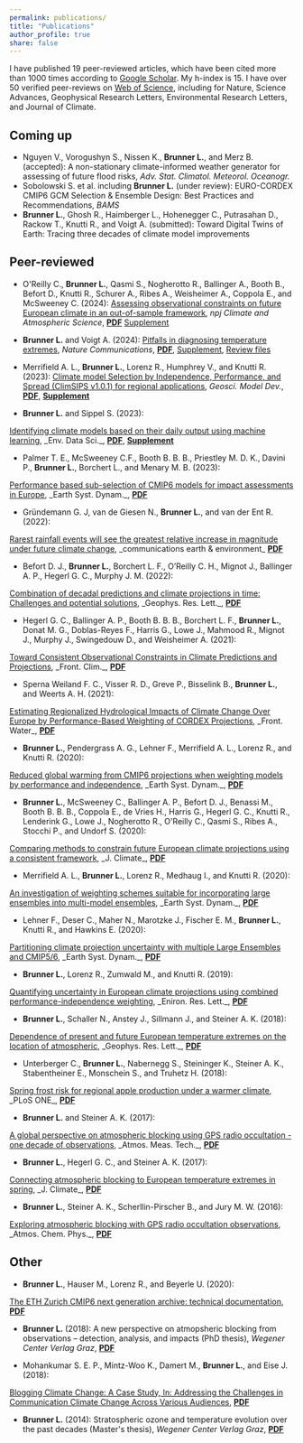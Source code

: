 ```yaml
---
permalink: publications/
title: "Publications"
author_profile: true
share: false
---
```


I have published 19 peer-reviewed articles, which have been cited more than 1000 times according to <a href="https://scholar.google.ch/citations?hl=en&user=dHMZRfwAAAAJ" target="_blank">Google Scholar</a>. My h-index is 15. I have over 50 verified peer-reviews on <a href="https://www.webofscience.com/wos/author/record/AAP-7583-2020" target="_blank">Web of Science</a>, including for Nature, Science Advances, Geophysical Research Letters, Environmental Research Letters, and Journal of Climate.

<object data="h-index.txt"></object>

Coming up
---------

- Nguyen V., Vorogushyn S., Nissen K., **Brunner L.**, and Merz B. (accepted): A non-stationary climate-informed weather generator for assessing of future flood risks, _Adv. Stat. Climatol. Meteorol. Oceanogr._
- Sobolowski S. et al. including **Brunner L.** (under review): EURO-CORDEX CMIP6 GCM Selection & Ensemble Design: Best Practices and Recommendations, _BAMS_
- **Brunner L.**, Ghosh R., Haimberger L., Hohenegger C., Putrasahan D., Rackow T., Knutti R., and Voigt A. (submitted):  Toward Digital Twins of Earth: Tracing three decades of climate model improvements

Peer-reviewed
-------------


<!-- template
- (20):
<a href="" target="_blank">
</a>,
__,
<a href="/publications/" target="_blank"><b>PDF</b></a>
-->

- O'Reilly C., **Brunner L.**, Qasmi S., Nogherotto R., Ballinger A., Booth B., Befort D., Knutti R., Schurer A., Ribes A., Weisheimer A., Coppola E., and McSweeney C. (2024):
<a href="https://doi.org/10.1038/s41612-024-00648-8" target="_blank">Assessing observational constraints on future European climate in an out-of-sample framework</a>, _npj Climate and Atmospheric Science_,
<a href="/publications/OReilly2024.pdf" target="_blank"><b>PDF</b></a>
<a href="/publications/supplement/OReilly2024_supplement.pdf" target="_blank">Supplement</a>

- **Brunner L.** and Voigt A. (2024):
<a href="https://doi.org/10.1038/s41467-024-46349-x" target="_blank">Pitfalls in diagnosing temperature extremes</a>,
_Nature Communications_,
<a href="/publications/Brunner2024.pdf" target="_blank"><b>PDF</b></a>,
<a href="/publications/supplement/Brunner2024_supplement.pdf" target="_blank">Supplement</a>,
<a href="/publications/supplement/Brunner2024_peer-review.pdf" target="_blank">Review files</a>

- Merrifield A. L., <b>Brunner L.</b>, Lorenz R., Humphrey V., and Knutti R. (2023): <a href="https://doi.org/10.5194/gmd-16-4715-2023" target="_blank"> Climate model Selection by Independence, Performance, and Spread (ClimSIPS v1.0.1) for regional applications</a>,
_Geosci. Model Dev._, <a href="/publications/Merrifield2023.pdf" target="_blank"><b>PDF</b></a>,
<a href="/publications/supplement/Merrifield2023_supplement.pdf" target="_blank"><b>Supplement</b></a>

- **Brunner L.** and Sippel S. (2023):
<a href="https://doi.org/10.1017/eds.2023.23" target="_blank">
Identifying climate models based on their daily output using
machine learning</a>,
_Env. Data Sci._,
<a href="/publications/Brunner2023.pdf" target="_blank"><b>PDF</b></a>,
<a href="/publications/supplement/Brunner2023_supplement.pdf" target="_blank"><b>Supplement</b></a>


- Palmer T. E., McSweeney C.F., Booth B. B. B., Priestley M. D. K., Davini P., **Brunner L.**, Borchert L., and Menary M. B. (2023):
<a href="https://doi.org/10.5194/esd-14-457-2023" target="_blank">
Performance based sub-selection of CMIP6 models for impact assessments in Europe</a>,
_Earth Syst. Dynam._,
<a href="/publications/Palmer2022.pdf" target="_blank"><b>PDF</b></a>

- Gründemann G. J, van de Giesen N., **Brunner L.**, and van der Ent R. (2022):
<a href="https://doi.org/10.1038/s43247-022-00558-8" target="_blank">
Rarest rainfall events will see the greatest relative increase in magnitude under future climate change</a>,
_communications earth & environment_
<a href="/publications/Gruendemann2022.pdf" target="_blank"><b>PDF</b></a>

- Befort D. J., **Brunner L.**, Borchert L. F., O’Reilly C. H., Mignot J., Ballinger A. P., Hegerl G. C., Murphy J. M. (2022):
<a href="https://doi.org/10.1029/2022GL098568" target="_blank">
Combination of decadal predictions and climate projections in time: Challenges and potential solutions</a>,
_Geophys. Res. Lett._,
<a href="/publications/Befort2022.pdf" target="_blank"><b>PDF</b></a>

- Hegerl G. C., Ballinger A. P., Booth B. B. B., Borchert L. F., **Brunner L.**, Donat M. G., Doblas-Reyes F., Harris G., Lowe J., Mahmood R., Mignot J., Murphy J., Swingedouw D., and Weisheimer A. (2021):
<a href="https://doi.org/10.3389/fclim.2021.678109" target="_blank">
Toward Consistent Observational Constraints in Climate Predictions and Projections</a>,
_Front. Clim._,
<a href="/publications/Hegerl2021.pdf" target="_blank"><b>PDF</b></a>

- Sperna Weiland F. C., Visser R. D., Greve P., Bisselink B., **Brunner L.**, and Weerts A. H. (2021):
<a href="https://doi.org/10.3389/frwa.2021.713537" target="_blank">
Estimating Regionalized Hydrological Impacts of Climate Change Over Europe by Performance-Based Weighting of CORDEX Projections</a>,
_Front. Water_,
<a href="/publications/Weiland2021.pdf" target="_blank"><b>PDF</b></a>

- **Brunner L.**, Pendergrass A. G., Lehner F., Merrifield A. L., Lorenz R., and Knutti R. (2020):
<a href="https://doi.org/10.5194/esd-11-995-2020" target="_blank">
Reduced global warming from CMIP6 projections when weighting models by performance and independence</a>,
_Earth Syst. Dynam._,
<a href="/publications/Brunner2020b.pdf" target="_blank"><b>PDF</b></a>

- **Brunner L.**, McSweeney C., Ballinger A. P., Befort D. J., Benassi M., Booth B. B. B., Coppola E., de Vries H., Harris G., Hegerl G. C., Knutti R., Lenderink G., Lowe J., Nogherotto R., O'Reilly C., Qasmi S., Ribes A., Stocchi P., and Undorf S. (2020):
<a href="https://doi.org/10.1175/JCLI-D-19-0953.1" target="_blank">
Comparing methods to constrain future European climate projections using a consistent framework</a>,
_J. Climate_,
<a href="/publications/Brunner2020c.pdf" target="_blank"><b>PDF</b></a>

- Merrifield A. L., **Brunner L.**, Lorenz R., Medhaug I., and Knutti R. (2020):
<a href="https://doi.org/10.5194/esd-11-807-2020" target="_blank">
An investigation of weighting schemes suitable for incorporating large ensembles into multi-model ensembles</a>,
_Earth Syst. Dynam._,
<a href="/publications/Merrifield2020.pdf" target="_blank"><b>PDF</b></a>

- Lehner F., Deser C., Maher N., Marotzke J., Fischer E. M., **Brunner L.**, Knutti R., and Hawkins E. (2020):
<a href="https://doi.org/10.5194/esd-11-491-2020" target="_blank">
Partitioning climate projection uncertainty with multiple Large Ensembles and CMIP5/6</a>,
_Earth Syst. Dynam._,
<a href="/publications/Lehner2020.pdf" target="_blank"><b>PDF</b></a>

- **Brunner L.**, Lorenz R., Zumwald M., and Knutti R. (2019):
<a href="https://doi.org/10.1088/1748-9326/ab492f" target="_blank">
Quantifying uncertainty in European climate projections using combined performance-independence weighting</a>,
_Eniron. Res. Lett._,
<a href="/publications/Brunner2019.pdf" target="_blank"><b>PDF</b></a>

- **Brunner L.**, Schaller N., Anstey J., Sillmann J., and Steiner A. K. (2018):
<a href="https://doi.org/10.1029/2018GL077837" target="_blank">
Dependence of present and future European temperature extremes on the location of atmospheric</a>,
_Geophys. Res. Lett._,
<a href="/publications/Brunner2018.pdf" target="_blank"><b>PDF</b></a>

- Unterberger C., **Brunner L.**, Nabernegg S., Steininger K., Steiner A. K., Stabentheiner E., Monschein S., and Truhetz H. (2018):
<a href="https://doi.org/10.1371/journal.pone.0200201" target="_blank">
Spring frost risk for regional apple production under a warmer climate</a>,
_PLoS ONE_,
<a href="/publications/Unterberger2018.pdf" target="_blank"><b>PDF</b></a>

- **Brunner L.** and Steiner A. K. (2017):
<a href="https://doi.org/10.5194/amt-10-4727-2017" target="_blank">
A global perspective on atmospheric blocking using GPS radio occultation - one decade of observations</a>,
_Atmos. Meas. Tech._,
<a href="/publications/Brunner2017a.pdf" target="_blank"><b>PDF</b></a>

- **Brunner L.**, Hegerl G. C., and Steiner A. K. (2017):
<a href="https://doi.org/10.1175/JCLI-D-16-0518.1" target="_blank">
 Connecting atmospheric blocking to European temperature extremes in spring</a>,
 _J. Climate_,
<a href="/publications/Brunner2017.pdf" target="_blank"><b>PDF</b></a>

- **Brunner L.**, Steiner A. K., Scherllin-Pirscher B., and Jury M. W. (2016):
<a href="https://doi.org/10.5194/acp-16-4593-2016" target="_blank">
Exploring atmospheric blocking with GPS radio occultation observations</a>,
_Atmos. Chem. Phys._,
<a href="/publications/Brunner2016.pdf" target="_blank"><b>PDF</b></a>

Other
-----
<!-- / Andere -->


- **Brunner L.**, Hauser M., Lorenz R., and Beyerle U. (2020):
<a href="http://doi.org/10.5281/zenodo.3734128" target="_blank">
The ETH Zurich CMIP6 next generation archive: technical documentation</a>,
<a href="/publications/Brunner2020.pdf" target="_blank"><b>PDF</b></a>

- **Brunner L.** (2018):
A new perspective on atmopsheric blocking from observations &ndash; detection, analysis, and impacts (PhD thesis),
_Wegener Center Verlag Graz_,
<a href="/thesis/Brunner2018_PhD.pdf" target="_blank"><b>PDF</b></a>

- Mohankumar S. E. P., Mintz-Woo K., Damert M., **Brunner L.**, and Eise J. (2018):
<a href="https://doi.org/10.1007/978-3-319-98294-6" target="_blank">
Blogging Climate Change: A Case Study, In: Addressing the Challenges in Communication Climate Change Across Various Audiences</a>,
<a href="/publications/Mohankumar2018.pdf" target="_blank"><b>PDF</b></a>

- **Brunner L.** (2014):
Stratospheric ozone and temperature evolution over the past decades (Master's thesis),
_Wegener Center Verlag Graz_,
<a href="/thesis/Brunner2014.pdf" target="_blank"><b>PDF</b></a>
